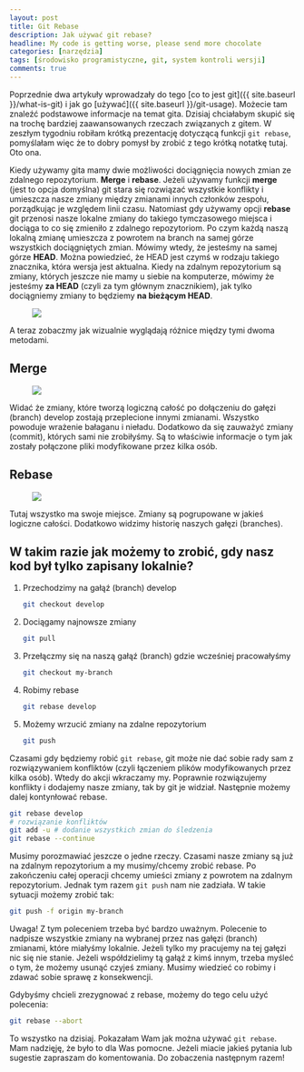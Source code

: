 ```yaml
---
layout: post
title: Git Rebase
description: Jak używać git rebase?
headline: My code is getting worse, please send more chocolate
categories: [narzędzia]
tags: [środowisko programistyczne, git, system kontroli wersji]
comments: true
---
```



Poprzednie dwa artykuły wprowadzały do tego [co to jest git]({{ site.baseurl }}/what-is-git) i jak go [używać]({{ site.baseurl }}/git-usage). Możecie tam znaleźć podstawowe informacje na temat gita. Dzisiaj chciałabym skupić się na trochę bardziej zaawansowanych rzeczach związanych z gitem. W zeszłym tygodniu robiłam krótką prezentację dotyczącą funkcji `git rebase`, pomyślałam więc że to dobry pomysł by zrobić z tego krótką notatkę tutaj. Oto ona.

Kiedy używamy gita mamy dwie możliwości dociągnięcia nowych zmian ze zdalnego repozytorium. **Merge** i **rebase**. Jeżeli używamy funkcji **merge** (jest to opcja domyślna) git stara się rozwiązać wszystkie konflikty i umieszcza nasze zmiany między zmianami innych członków zespołu, porządkując je względem linii czasu. Natomiast gdy używamy opcji **rebase** git przenosi nasze lokalne zmiany do takiego tymczasowego miejsca i dociąga to co się zmieniło z zdalnego repozytoriom. Po czym każdą naszą lokalną zmianę umieszcza z powrotem na branch na samej górze wszystkich dociągniętych zmian. Mówimy wtedy, że jesteśmy na samej górze **HEAD**. Można powiedzieć, że HEAD jest czymś w rodzaju takiego znacznika, która wersja jest aktualna. Kiedy na zdalnym repozytorium są zmiany, których jeszcze nie mamy u siebie na komputerze, mówimy że jesteśmy **za HEAD** (czyli za tym głównym znacznikiem), jak tylko dociągniemy zmiany to będziemy **na bieżącym HEAD**.

<figure>
  <a href="{{ site.baseurl_root }}/images/git-rebase/rebase-diagram.png"><img src="{{ site.baseurl_root }}/images/git-rebase/rebase-diagram.png"></a>
</figure>

A teraz zobaczmy jak wizualnie wyglądają różnice między tymi dwoma metodami.

## Merge

<figure>
  <a href="{{ site.baseurl_root }}/images/git-rebase/merge.png"><img src="{{ site.baseurl_root }}/images/git-rebase/merge.png"></a>
</figure>

Widać że zmiany, które tworzą logiczną całość po dołączeniu do gałęzi (branch) develop zostają przeplecione innymi zmianami. Wszystko powoduje wrażenie bałaganu i nieładu. Dodatkowo da się zauważyć zmiany (commit), których sami nie zrobiłyśmy. Są to właściwie informacje o tym jak zostały połączone pliki modyfikowane przez kilka osób.

## Rebase

<figure>
  <a href="{{ site.baseurl_root }}/images/git-rebase/rebase.png"><img src="{{ site.baseurl_root }}/images/git-rebase/rebase.png"></a>
</figure>

Tutaj wszystko ma swoje miejsce. Zmiany są pogrupowane w jakieś logiczne całości. Dodatkowo widzimy historię naszych gałęzi (branches).

## W takim razie jak możemy to zrobić, gdy nasz kod był tylko zapisany lokalnie?

1. Przechodzimy na gałąź (branch) develop

    ```bash
    git checkout develop
    ```

2. Dociągamy najnowsze zmiany

    ```bash
    git pull
    ```

3. Przełączmy się na naszą gałąź (branch) gdzie wcześniej pracowałyśmy

    ```bash
    git checkout my-branch
    ```

4. Robimy rebase

    ```bash
    git rebase develop
    ```

5. Możemy wrzucić zmiany na zdalne repozytorium

    ```bash
    git push
    ```

Czasami gdy będziemy robić `git rebase`, git może nie dać sobie rady sam z rozwiązywaniem konfliktów (czyli łączeniem plików modyfikowanych przez kilka osób). Wtedy do akcji wkraczamy my. Poprawnie rozwiązujemy konflikty i dodajemy nasze zmiany, tak by git je widział. Następnie możemy dalej kontynłować rebase.

```bash
git rebase develop
# rozwiązanie konfliktów
git add -u # dodanie wszystkich zmian do śledzenia
git rebase --continue
```

Musimy porozmawiać jeszcze o jedne rzeczy. Czasami nasze zmiany są już na zdalnym repozytorium a my musimy/chcemy zrobić rebase. Po zakończeniu całej operacji chcemy umieści zmiany z powrotem na zdalnym repozytorium. Jednak tym razem `git push` nam nie zadziała. W takie sytuacji możemy zrobić tak:

```bash
git push -f origin my-branch
```

Uwaga! Z tym poleceniem trzeba być bardzo uważnym. Polecenie to nadpisze wszystkie zmiany na wybranej przez nas gałęzi (branch) zmianami, które miałyśmy lokalnie. Jeżeli tylko my pracujemy na tej gałęzi nic się nie stanie. Jeżeli współdzielimy tą gałąź z kimś innym, trzeba myśleć o tym, że możemy usunąć czyjeś zmiany. Musimy wiedzieć co robimy i zdawać sobie sprawę z konsekwencji.

Gdybyśmy chcieli zrezygnować z rebase, możemy do tego celu użyć polecenia:

```bash
git rebase --abort
```

To wszystko na dzisiaj. Pokazałam Wam jak można używać `git rebase`. Mam nadzięję, że było to dla Was pomocne. Jeżeli miacie jakieś pytania lub sugestie zapraszam do komentowania. Do zobaczenia następnym razem!
